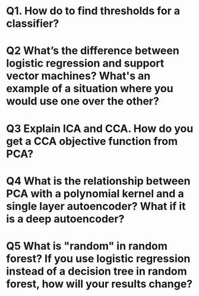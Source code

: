 # Q1. How do to find thresholds for a classifier?

# Q2 What’s the difference between logistic regression and support vector machines? What's an example of a situation where you would use one over the other?

# Q3 Explain ICA and CCA. How do you get a CCA objective function from PCA?

# Q4 What is the relationship between PCA with a polynomial kernel and a single layer autoencoder? What if it is a deep autoencoder?
 
# Q5 What is "random" in random forest? If you use logistic regression instead of a decision tree in random forest, how will your results change? 

